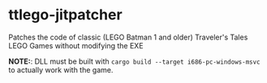 # ttlego-jitpatcher
Patches the code of classic (LEGO Batman 1 and older) Traveler's Tales LEGO Games without modifying the EXE

**NOTE:**: DLL must be built with `cargo build --target i686-pc-windows-msvc` to actually work with the game.